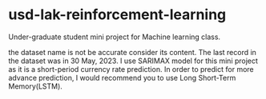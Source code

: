 # usd-lak-reinforcement-learning
Under-graduate student mini project for Machine learning class.

the dataset name is not be accurate consider its content. The last record in the dataset was in 30 May, 2023.
I use SARIMAX model for this mini project as it is a short-period currency rate prediction. In order to predict for more advance prediction, I would recommend you to use Long Short-Term Memory(LSTM).
